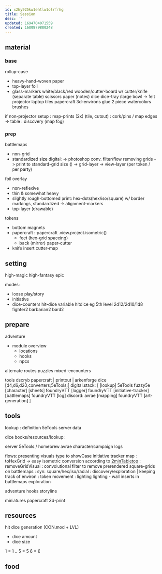 ```yaml
---
id: x2hy925kw1ehtlw1olrfrhg
title: Session
desc: ''
updated: 1694704071559
created: 1680879880248
---
```


## material
### base
rollup-case
- heavy-hand-woven paper
- top-layer foil
- glass-markers white/black/red
wooden/cutter-board w/ cutter/knife (separate table)
scissors
paper (notes)
dice
  dice-tray /large bowl -> felt
projector
laptop
tiles
  papercraft 3d-environs
    glue 2 piece
watercolors
brushes

if non-projector setup
: map-prints (2x) (tile, cutout)
: cork/pins / map edges -> table
: discovery (map fog)

### prep
battlemaps
- non-grid
- standardized size
  digital:
  -> photoshop conv. filter/flow removing grids
  -> print to standard-grid size ()
  -> grid-layer
  -> view-layer (per token / per party)

foil overlay
- non-reflexive
- thin & somewhat heavy
- slightly rough-bottomed print: hex-dots(hex/iso/square) w/ border markings, standardized
-> alignment-markers
- top-layer (drawable)

tokens
- bottom magnets
- papercraft
::papercraft
  .view.project.isometric()
  - feet (hex-grid spaceing)
  - back (mirror)
paper-cutter
- knife insert
cutter-map

## setting
high-magic
high-fantasy
epic

modes:
- loose play/story
- initiative
- dice-counters
  hit-dice
    variable hitdice
    eg 5th level 2d12/2d10/1d8
      fighter2
      barbarian2
      bard2

## prepare
adventure
- module overview
  - locations
  - hooks
  - npcs

alternate routes
puzzles
mixed-encounters

tools
  dscryb
  papercraft | printout | arkenforge
  dice [d4,d6,d20;converters;5eTools;]
  digital.stack: [
    [lookup]
      5eTools
      fuzzy5e
    [character]
    [sheets]
      foundryVTT
    [logger]
      foundryVTT
    [initiative-tracker]
    [battlemaps]
      foundryVTT
    [log]
      discord: avrae
    [mapping]
      foundryVTT
    [art-generation]
  ]

## tools
lookup
: definition
  5eTools
    server
    data

dice
books/resources/lookup:

server
  5eTools / homebrew
  avrae character/campaign logs

flows:
  presenting visuals
  type to showCase
  initiative tracker
  map
      : toHexGrid -> easy isometric conversion according to [2minTabletop](https://2minutetabletop.com/how-to-isometric-grid-vtt/#:~:text=The%20grid%20will,new%20isometric%20grid.)
      : removeGridVisual : convolutional filter to remove prerendered square-grids on battlemaps
      : syn: square/hex/iso/radial
      : discovery/exploration | keeping track of environ
      : token movement
      : lighting
    lighting - wall inserts in battlemaps
    exploration

adventure
  hooks
  storyline

miniatures
  papercraft
  3d-print

## resources
hit dice generation (CON.mod + LVL)
- dice amount
- dice size

1 = 1
..
5 = 5
6 = 6

## food
